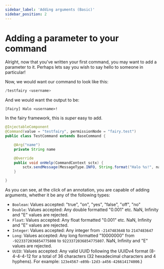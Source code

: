 ```yaml
---
sidebar_label: 'Adding arguments (Basic)'
sidebar_position: 2
---
```


# Adding a parameter to your command

Alright, now that you've written your first command, you may want to add a parameter to it. Perhaps lets say you wish to say hello to someone in particular! 

Now, we would want our command to look like this:
```s
/testfairy <username>
```

And we would want the output to be:
```
[Fairy] Halo <username>!
```

In the fairy framework, this is *super* easy to add.

```java
@InjectableComponent
@Command(value = "testfairy", permissionNode = "fairy.test")
public class TestCommand extends BaseCommand {

    @Arg("name") 
    private String name

    @Override
    public void onHelp(CommandContext sctx) {
        sctx.sendMessage(MessageType.INFO, String.format("Halo %s!", name));
    }

}
```

As you can see, at the click of an annotation, you are capable of adding arguments, whether it be any of the following types:
- `Boolean`: Values accepted: "true", "on", "yes", "false", "off", "no"
- `Double`: Values accepted: Any double formatted "0.001" etc. NaN, Infinity and "E" values are rejected.
- `Float`: Values accepted: Any float formatted "0.001" etc. NaN, Infinity and "E" values are rejected.
- `Integer`: Values accepted: Any integer from `-2147483648` to `2147483647`
- `Long`: Values accepted: Any long formatted "10000000" from `-9223372036854775808` to `9223372036854775807`. NaN, Infinity and "E" values are rejected.
- `UUID`: Values accepted: Any valid UUID following the UUIDv4 format (8-4-4-4-12 for a total of 36 characters (32 hexadecimal characters and 4 hyphens). For example: `123e4567-e89b-12d3-a456-426614174000`.)
